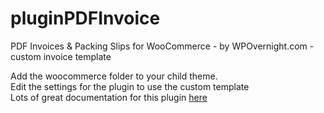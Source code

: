 # pluginPDFInvoice
PDF Invoices &amp; Packing Slips for WooCommerce - by WPOvernight.com - custom invoice template

Add the woocommerce folder to your child theme.<br>
Edit the settings for the plugin to use the custom template<br>
Lots of great documentation for this plugin <a href='https://docs.wpovernight.com/topic/woocommerce-pdf-invoices-packing-slips/' target='_blank'>here</a>  
